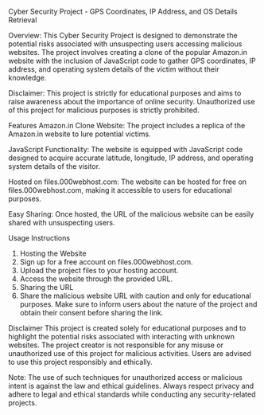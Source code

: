 Cyber Security Project - GPS Coordinates, IP Address, and OS Details Retrieval

Overview:
This Cyber Security Project is designed to demonstrate the potential risks associated with unsuspecting users accessing malicious websites. The project involves creating a clone of the popular Amazon.in website with the inclusion of JavaScript code to gather GPS coordinates, IP address, and operating system details of the victim without their knowledge.

Disclaimer: 
This project is strictly for educational purposes and aims to raise awareness about the importance of online security. Unauthorized use of this project for malicious purposes is strictly prohibited.

Features
Amazon.in Clone Website: The project includes a replica of the Amazon.in website to lure potential victims.

JavaScript Functionality: The website is equipped with JavaScript code designed to acquire accurate latitude, longitude, IP address, and operating system details of the visitor.

Hosted on files.000webhost.com: The website can be hosted for free on files.000webhost.com, making it accessible to users for educational purposes.

Easy Sharing: Once hosted, the URL of the malicious website can be easily shared with unsuspecting users.

Usage Instructions

1. Hosting the Website
2. Sign up for a free account on files.000webhost.com.
3. Upload the project files to your hosting account.
4. Access the website through the provided URL.
5. Sharing the URL
6. Share the malicious website URL with caution and only for educational purposes. Make sure to inform users about the nature of the project and obtain their consent before sharing the link.

Disclaimer
This project is created solely for educational purposes and to highlight the potential risks associated with interacting with unknown websites. The project creator is not responsible for any misuse or unauthorized use of this project for malicious activities. Users are advised to use this project responsibly and ethically.

Note: The use of such techniques for unauthorized access or malicious intent is against the law and ethical guidelines. Always respect privacy and adhere to legal and ethical standards while conducting any security-related projects.